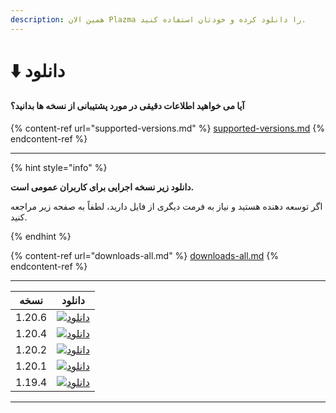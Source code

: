 ```yaml
---
description: همین الان Plazma را دانلود کرده و خودتان استفاده کنید.
---
```


# ⬇️ دانلود

#### آیا می خواهید اطلاعات دقیقی در مورد پشتیبانی از نسخه ها بدانید؟

{% content-ref url="supported-versions.md" %}
[supported-versions.md](supported-versions.md)
{% endcontent-ref %}

***

{% hint style="info" %}

**دانلود زیر نسخه اجرایی برای کاربران عمومی است.**

اگر توسعه دهنده هستید و نیاز به فرمت دیگری از فایل دارید، لطفاً به صفحه زیر مراجعه کنید.

{% endhint %}

{% content-ref url="downloads-all.md" %}
[downloads-all.md](downloads-all.md)
{% endcontent-ref %}

***

<table data-view="cards">
    <thead>
        <tr>
            <th>نسخه</th>
            <th>دانلود</th>
        </tr>
    </thead>
    <tbody>
        <tr>
            <td>1.20.6</td>
            <td><a href="https://dl.plazmamc.org/1.20.6/">
 <img src="https://badge.plazmamc.org/1/دانلود" alt="دانلود">
 </a></td>
        </tr>
        <tr>
            <td>1.20.4</td>
            <td><a href="https://dl.plazmamc.org/1.20.4/">
 <img src="https://badge.plazmamc.org/2/دانلود" alt="دانلود">
 </a></td>
        </tr>
        <tr>
            <td>1.20.2</td>
            <td><a href="https://dl.plazmamc.org/1.20.2/">
 <img src="https://badge.plazmamc.org/6/دانلود" alt="دانلود">
 </a></td>
        </tr>
        <tr>
            <td>1.20.1</td>
            <td><a href="https://dl.plazmamc.org/1.20.1/">
 <img src="https://badge.plazmamc.org/4/دانلود" alt="دانلود">
 </a></td>
        </tr>
        <tr>
            <td>1.19.4</td>
            <td><a href="https://dl.plazmamc.org/1.19.4/">
 <img src="https://badge.plazmamc.org/4/دانلود" alt="دانلود">
 </a></td>
        </tr>
    </tbody>
</table>

***
